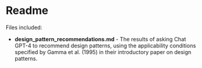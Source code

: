 # Readme

Files included:

* **design_pattern_recommendations.md** - The results of asking Chat GPT-4 to recommend design patterns, using the applicability conditions specified by Gamma et al. (1995) in their introductory paper on design patterns.
